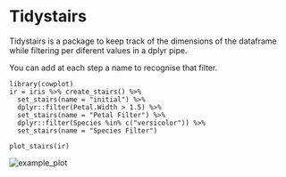 # Tidystairs

Tidystairs is a package to keep track of the dimensions of the dataframe while
filtering per diferent values in a dplyr pipe. 

You can add at each step a name to recognise that filter.

```
library(cowplot)
ir = iris %>% create_stairs() %>%
  set_stairs(name = "initial") %>%
  dplyr::filter(Petal.Width > 1.5) %>%
  set_stairs(name = "Petal Filter") %>% 
  dplyr::filter(Species %in% c("versicolor")) %>% 
  set_stairs(name = "Species Filter")

plot_stairs(ir)
```

![example_plot]("Rplot.png")